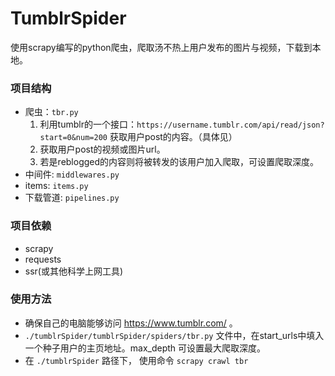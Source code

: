 # TumblrSpider
使用scrapy编写的python爬虫，爬取汤不热上用户发布的图片与视频，下载到本地。

### 项目结构
  * 爬虫：`tbr.py`
    1. 利用tumblr的一个接口：`https://username.tumblr.com/api/read/json?start=0&num=200` 获取用户post的内容。（具体见）
    2. 获取用户post的视频或图片url。
    3. 若是reblogged的内容则将被转发的该用户加入爬取，可设置爬取深度。
  * 中间件: `middlewares.py`
  * items: `items.py`
  * 下载管道: `pipelines.py`
	
### 项目依赖
  * scrapy
  * requests
  * ssr(或其他科学上网工具)
  
### 使用方法 
  * 确保自己的电脑能够访问 https://www.tumblr.com/ 。
  * `./tumblrSpider/tumblrSpider/spiders/tbr.py` 文件中，在start_urls中填入一个种子用户的主页地址。max_depth 可设置最大爬取深度。
  * 在 `./tumblrSpider` 路径下， 使用命令 `scrapy crawl tbr` 
